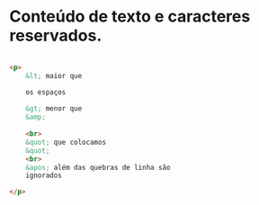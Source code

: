# Conteúdo de texto e caracteres reservados.

```html

<p>
    &lt; maior que

    os espaços 
    
    &gt; menor que
    &amp;
    
    <br>
    &quot; que colocamos    
    &quot;
    <br>
    &apos; além das quebras de linha são
    ignorados

</p> 

```